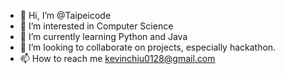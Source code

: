 - 👋 Hi, I’m @Taipeicode
- 👀 I’m interested in Computer Science 
- 🌱 I’m currently learning Python and Java 
- 💞️ I’m looking to collaborate on projects, especially hackathon.
- 📫 How to reach me kevinchiu0128@gmail.com

<!---
Taipeicode/Taipeicode is a ✨ special ✨ repository because its `README.md` (this file) appears on your GitHub profile.
You can click the Preview link to take a look at your changes.
--->
